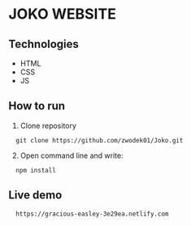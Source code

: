 # JOKO WEBSITE
## Technologies
- HTML
- CSS
- JS

## How to run
1. Clone repository 
```
  git clone https://github.com/zwodek01/Joko.git
```
2. Open command line and write:
```
  npm install
```

## Live demo
```
  https://gracious-easley-3e29ea.netlify.com
```
